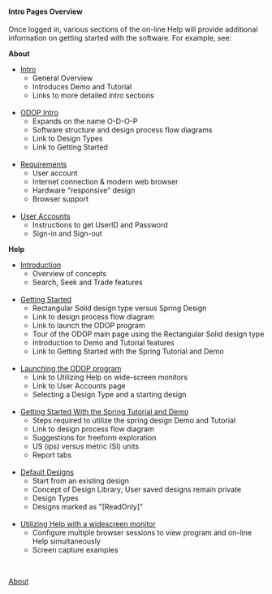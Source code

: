 #### Intro Pages Overview

Once logged in, various sections of the on-line Help will provide additional information on getting started with the software.
For example, see:  

**About**
*  [Intro](Intro)  
   + General Overview
   + Introduces Demo and Tutorial
   + Links to more detailed intro sections   
&nbsp;
*  [ODOP Intro](ODOPintro)  
   + Expands on the name O-D-O-P
   + Software structure and design process flow diagrams
   + Link to Design Types
   + Link to Getting Started  
&nbsp;
*  [Requirements](requirements)  
   + User account
   + Internet connection & modern web browser
   + Hardware "responsive" design
   + Browser support   
&nbsp;
*  [User Accounts](userAccounts)  
   + Instructions to get UserID and Password
   + Sign-in and Sign-out

**Help**
*  [Introduction](../Help/introduction)  
   + Overview of concepts
   + Search, Seek and Trade features   
&nbsp;
*  [Getting Started](../Help/gettingStarted)  
   + Rectangular Solid design type versus Spring Design
   + Link to design process flow diagram
   + Link to launch the ODOP program
   + Tour of the ODOP main page using the Rectangular Solid design type
   + Introduction to Demo and Tutorial features
   + Link to Getting Started with the Spring Tutorial and Demo  
&nbsp;
*  [Launching the ODOP program](../Help/launchODOP)  
   + Link to Utilizing Help on wide-screen monitors
   + Link to User Accounts page
   + Selecting a Design Type and a starting design  
&nbsp;
*  [Getting Started With the Spring Tutorial and Demo](../Help/gettingStartedSpring)  
   + Steps required to utilize the spring design Demo and Tutorial
   + Link to design process flow diagram
   + Suggestions for freeform exploration
   + US (ips) versus metric (SI) units
   + Report tabs   
&nbsp;
*  [Default Designs](../Help/defaultDesigns)
   + Start from an existing design
   + Concept of Design Library; User saved designs remain private
   + Design Types
   + Designs marked as "[ReadOnly]"   
&nbsp;
*  [Utilizing Help with a widescreen monitor](../Help/wideScreen)
   + Configure multiple browser sessions to view program and on-line Help simultaneously 
   + Screen capture examples   
   
&nbsp;

[About](./)   
